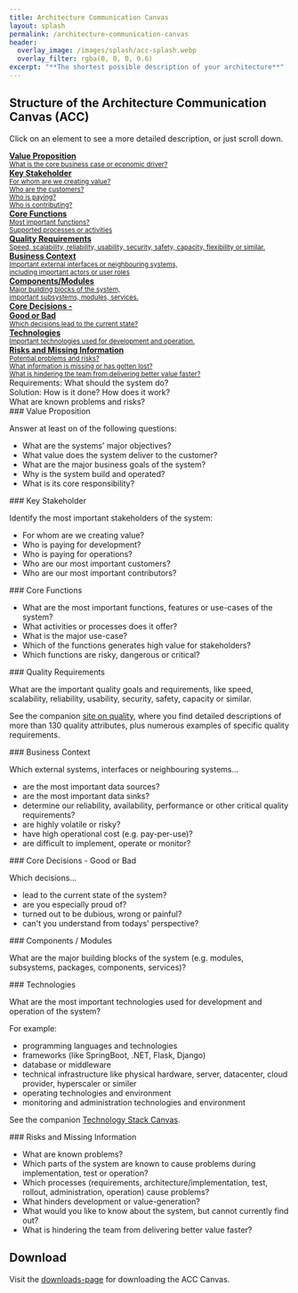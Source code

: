 ```yaml
---
title: Architecture Communication Canvas
layout: splash
permalink: /architecture-communication-canvas
header:
  overlay_image: /images/splash/acc-splash.webp
  overlay_filter: rgba(0, 0, 0, 0.6)
excerpt: "**The shortest possible description of your architecture**"
---
```



## Structure of the Architecture Communication Canvas (ACC)


Click on an element to see a more detailed description, or just scroll down.

<div class="grid-container architecture-communication-canvas">

  <a href="#value" class="part requirement value">
  <div class="flex row space-between">
  <div class="flex column">
    <strong>Value Proposition</strong><br>
     <small>
      What is the core business case or economic driver?
     </small>
  </div>
  <i class="fa fa-briefcase icon" aria-hidden="true"></i>
  </div>
  </a>


  <a href="#stakeholder" class="part requirement stakeholder">
    <div class="flex row space-between">
      <div class="flex column ">
        <strong>Key Stakeholder</strong><br />
        <small>
          For whom are we creating value?<br />
          Who are the customers?<br />
          Who is paying?<br />
          Who is contributing?<br />
        </small>
      </div>
      <i class="fa fa-user-friends icon" aria-hidden="true"></i>
    </div>
  </a>

  <a href="#functions" class="part requirement functions">
    <div class="flex row space-between">
      <div class="flex column">
        <strong>Core Functions</strong><br>
        <small>
          Most important functions?<br />
          Supported processes or activities<br />
        </small>
      </div>
        <i class="fa fa-list-ul icon" aria-hidden="true"></i>
    </div>
  </a>

<a href="#quality" class="part requirement quality">
  <div class="flex row space-between">
    <div class="flex column">
      <strong>Quality Requirements</strong><br>
      <small>
    Speed, scalability, reliability, usability, security, 
    safety, capacity, flexibility or similar.
      </small>
    </div>
      <i class="fa fa-certificate icon" aria-hidden="true"></i>
  </div>
</a>
  
  
  
<a href="#context" class="part requirement context">
  <div class="flex row space-between">
    <div class="flex column">
      <strong>Business Context</strong><br>
      <small>Important external interfaces
    or neighbouring systems,<br>
    including important actors or user roles
      </small>
  </div>
      <i class="fa fa-link icon" aria-hidden="true"></i>
  </div>
</a>
  

<a href="#components" class="part solution components">
  <div class="flex row space-between">
    <div class="flex column">
      <strong>Components/Modules</strong><br>
      <small>
        Major building blocks of the system,<br>
        important subsystems, modules, services.
      </small>
    </div>
      <i class="fas fa-shapes icon" aria-hidden="true"></i>
  </div>
</a>  


<a href="#decisions" class="part solution decisions">
  <div class="flex row space-between">
    <div class="flex column">
      <strong>Core Decisions - <br />Good or Bad</strong><br />
      <small>
        Which decisions lead to the current state?
      </small>
    </div>
      <i class="fas fa-arrows-alt-v icon" aria-hidden="true"></i>
  </div>
</a>
  
  
<a href="#technology" class="part solution technology">
  <div class="flex row space-between">
    <div class="flex column">
      <strong>Technologies</strong><br>
      <small>
        Important technologies used for development and operation.
      </small>
  </div>
      <i class="fas fa-tools icon" aria-hidden="true"></i>
  </div>
</a>
  
<a href="#risks" class="part problem risks">
  <div class="flex row space-between">
    <div class="flex column">
      <strong>Risks and Missing Information</strong><br>
      <small>
        Potential problems and risks?<br>
        What information is missing or has gotten lost?<br>
        What is hindering the team from delivering better value faster?<br>
      </small>
    </div>
      <i class="fas fa-question icon" aria-hidden="true"></i>
  </div>
</a>

</div>


<div class="legend">
  <div class="placeholder">
  </div>

  <div class="entries">
    <div class="square green">
    </div>
    <span class="label">
      Requirements: What should the system do?
    </span>
    <div class="square blue">
    </div>
    <span class="label">
      Solution: How is it done? How does it work?
    </span>
    <div class="square red">
    </div>
    <span class="label">
      What are known problems and risks?
    </span> 
  </div>
</div>


<a id="value"/>
### Value Proposition

Answer at least on of the following questions:

* What are the systems' major objectives?
* What value does the system deliver to the customer?
* What are the major business goals of the system?
* Why is the system build and operated?
* What is its core responsibility?

<a id="stakeholder"/>
### Key Stakeholder

Identify the most important stakeholders of the system:

* For whom are we creating value?
* Who is paying for development?
* Who is paying for operations?
* Who are our most important customers?
* Who are our most important contributors?

<a id="functions"/>
### Core Functions

* What are the most important functions, features or use-cases of the system?
* What activities or processes does it offer?
* What is the major use-case?
* Which of the functions generates high value for stakeholders?
* Which functions are risky, dangerous or critical?

<a id="quality"/>
### Quality Requirements

What are the important quality goals and requirements, like speed, scalability, reliability, usability, security, safety, capacity or similar.

See the companion [site on quality](https://quality.arc42.org), where you find detailed descriptions of more than 130 quality attributes, plus numerous examples of specific quality requirements.

<a id="context"/>
### Business Context

Which external systems, interfaces or neighbouring systems...

* are the most important data sources?
* are the most important data sinks?
* determine our reliability, availability, performance or other critical quality requirements?
* are highly volatile or risky?
* have high operational cost (e.g. pay-per-use)?
* are difficult to implement, operate or monitor?


<a id="decisions"/>
### Core Decisions - Good or Bad

Which decisions... 

* lead to the current state of the system?
* are you especially proud of?
* turned out to be dubious, wrong or painful?
* can't you understand from todays' perspective?

<a id="components"/>
### Components / Modules

What are the major building blocks of the system
(e.g. modules, subsystems, packages, components, services)?


<a id="technology"/>
### Technologies

What are the most important technologies used for development and operation of the system?

For example:
* programming languages and technologies
* frameworks (like SpringBoot, .NET, Flask, Django)
* database or middleware
* technical infrastructure like physical hardware, server, datacenter, cloud provider, hyperscaler or similer
* operating technologies and environment
* monitoring and administration technologies and environment  

See the companion [Technology Stack Canvas](https://techstackcanvas.io/).

<a id="risks"/>
### Risks and Missing Information

* What are known problems?
* Which parts of the system are known to cause problems during implementation, test or operation?
* Which processes (requirements, architecture/implementation, test, rollout, administration, operation) cause problems?
* What hinders development or value-generation?
* What would you like to know about the system, but cannot currently find out?
* What is hindering the team from delivering better value faster?


## Download

Visit the [downloads-page](/downloads/#architecture-communication-canvas-acc) for downloading the ACC Canvas.